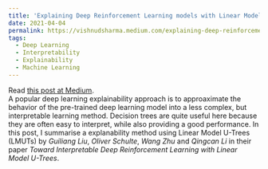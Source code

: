 ```yaml
---
title: 'Explaining Deep Reinforcement Learning models with Linear Model U-Trees'
date: 2021-04-04
permalink: https://vishnudsharma.medium.com/explaining-deep-reinforcement-learning-models-with-linear-model-u-trees-64c7d788fe4f
tags:
  - Deep Learning
  - Interpretability
  - Explainability
  - Machine Learning
---
```


Read [this post at Medium](https://vishnudsharma.medium.com/explaining-deep-reinforcement-learning-models-with-linear-model-u-trees-64c7d788fe4f). <br />
A popular deep learning explainability approach is to approaximate the behavior of the pre-trained deep learning model into a less complex, but interpretable learning method. 
Decision trees are quite useful here because they are often easy to interpret, while also providing a good performance. In this post, I summarise a explanability method using 
Linear Model U-Trees (LMUTs) by *Guiliang Liu*, *Oliver Schulte*, *Wang Zhu* and *Qingcan Li* in their paper *Toward Interpretable Deep Reinforcement Learning with Linear Model U-Trees*.
